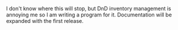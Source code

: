 I don't know where this will stop, but DnD inventory management is annoying me so I am writing a program for it. Documentation will be expanded with the first release.
